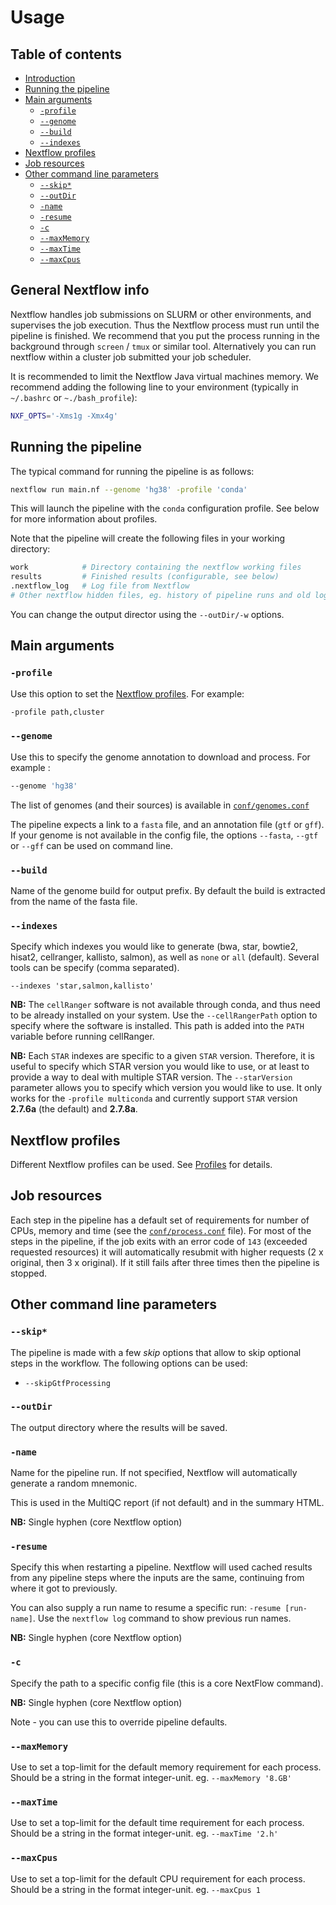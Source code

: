 # Usage

<!-- TODO - Update with the usage of your pipeline -->

## Table of contents

* [Introduction](#general-nextflow-info)
* [Running the pipeline](#running-the-pipeline)
* [Main arguments](#main-arguments)
    * [`-profile`](#-profile)
    * [`--genome`](#--genome)
	* [`--build`](#--build)
	* [`--indexes`](#--indexes)
* [Nextflow profiles](#nextflow-profiles)
* [Job resources](#job-resources)
* [Other command line parameters](#other-command-line-parameters)
    * [`--skip*`](#-skip)
    * [`--outDir`](#-outDir)
    * [`-name`](#-name)
    * [`-resume`](#-resume)
    * [`-c`](#-c)
    * [`--maxMemory`](#-maxmemory)
    * [`--maxTime`](#-maxtime)
    * [`--maxCpus`](#-maxcpus)



## General Nextflow info

Nextflow handles job submissions on SLURM or other environments, and supervises the job execution. Thus the Nextflow process must run until the pipeline is finished. We recommend that you put the process running in the background through `screen` / `tmux` or similar tool. Alternatively you can run nextflow within a cluster job submitted your job scheduler.

It is recommended to limit the Nextflow Java virtual machines memory. We recommend adding the following line to your environment (typically in `~/.bashrc` or `~./bash_profile`):

```bash
NXF_OPTS='-Xms1g -Xmx4g'
```

## Running the pipeline

The typical command for running the pipeline is as follows:
```bash
nextflow run main.nf --genome 'hg38' -profile 'conda'
```

This will launch the pipeline with the `conda` configuration profile. See below for more information about profiles.

Note that the pipeline will create the following files in your working directory:

```bash
work            # Directory containing the nextflow working files
results         # Finished results (configurable, see below)
.nextflow_log   # Log file from Nextflow
# Other nextflow hidden files, eg. history of pipeline runs and old logs.
```

You can change the output director using the `--outDir/-w` options.

## Main arguments

### `-profile`

Use this option to set the [Nextflow profiles](profiles.md). For example:

```bash
-profile path,cluster
```

### `--genome`

Use this to specify the genome annotation to download and process. For example :

```bash
--genome 'hg38'
```

The list of genomes (and their sources) is available in [`conf/genomes.conf`](../conf/genomes.config)

The pipeline expects a link to a `fasta` file, and an annotation file (`gtf` or `gff`).  
If your genome is not available in the config file, the options `--fasta`, `--gtf` or `--gff` can be used on command line.

### `--build`

Name of the genome build for output prefix. By default the build is extracted from the name of the fasta file.

### `--indexes`

Specify which indexes you would like to generate (bwa, star, bowtie2, hisat2, cellranger, kallisto, salmon), as well as `none` or `all` (default).
Several tools can be specify (comma separated).

```
--indexes 'star,salmon,kallisto'
```

**NB:** The `cellRanger` software is not available through conda, and thus need to be already installed on your system. 
Use the `--cellRangerPath` option to specify where the software is installed. This path is added into the `PATH` variable before running cellRanger.

**NB:** Each `STAR` indexes are specific to a given `STAR` version. Therefore, it is useful to specify which STAR version you would like to use, or at least to provide a way to
deal with multiple STAR version. The `--starVersion` parameter allows you to specify which version you would like to use. It only works for the `-profile multiconda` and
currently support `STAR` version **2.7.6a** (the default) and **2.7.8a**.

## Nextflow profiles

Different Nextflow profiles can be used. See [Profiles](profiles.md) for details.

## Job resources

Each step in the pipeline has a default set of requirements for number of CPUs, memory and time (see the [`conf/process.conf`](../conf/process.config) file). 
For most of the steps in the pipeline, if the job exits with an error code of `143` (exceeded requested resources) it will automatically resubmit with higher requests (2 x original, then 3 x original). If it still fails after three times then the pipeline is stopped.

## Other command line parameters

### `--skip*`

The pipeline is made with a few *skip* options that allow to skip optional steps in the workflow.
The following options can be used:
* `--skipGtfProcessing`
				
### `--outDir`
The output directory where the results will be saved.

### `-name`
Name for the pipeline run. If not specified, Nextflow will automatically generate a random mnemonic.

This is used in the MultiQC report (if not default) and in the summary HTML.

**NB:** Single hyphen (core Nextflow option)

### `-resume`
Specify this when restarting a pipeline. Nextflow will used cached results from any pipeline steps where the inputs are the same, continuing from where it got to previously.

You can also supply a run name to resume a specific run: `-resume [run-name]`. Use the `nextflow log` command to show previous run names.

**NB:** Single hyphen (core Nextflow option)

### `-c`
Specify the path to a specific config file (this is a core NextFlow command).

**NB:** Single hyphen (core Nextflow option)

Note - you can use this to override pipeline defaults.

### `--maxMemory`
Use to set a top-limit for the default memory requirement for each process.
Should be a string in the format integer-unit. eg. `--maxMemory '8.GB'`

### `--maxTime`
Use to set a top-limit for the default time requirement for each process.
Should be a string in the format integer-unit. eg. `--maxTime '2.h'`

### `--maxCpus`
Use to set a top-limit for the default CPU requirement for each process.
Should be a string in the format integer-unit. eg. `--maxCpus 1`


